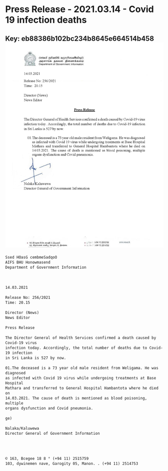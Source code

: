# Press Release - 2021.03.14 - Covid 19 infection deaths 
Key: eb88386b102bc234b8645e664514b458 
![img](img/eb88386b102bc234b8645e664514b458.jpg)
---
```
Ssed HOasG cembmeSadqoO
AIFS BHU Honowmasend
Department of Government Information

 

14.03.2021

Release No: 256/2021
Time: 20.15

Director (News)
News Editor

Press Release

The Director General of Health Services confirmed a death caused by Covid-19 virus
infection today. Accordingly, the total number of deaths due to Covid-19 infection
in Sri Lanka is 527 by now.

01.The deceased is a 73 year old male resident from Weligama. He was diagnosed
as infected with Covid 19 virus while undergoing treatments at Base Hospital
Mathara and transferred to General Hospital Hambantota where he died on
14.03.2021. The cause of death is mentioned as blood poisoning, multiple
organs dysfunction and Covid pneumonia.

ge)

Nalaka/Kaluwewa
Director General of Government Information

 
  

© 163, Bcegee 18 8 ° (+94 11) 2515759
103, dywinemen nave, Garogity 05, Manon. . (+94 11) 2514753

```
